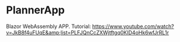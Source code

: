 # PlannerApp
Blazor WebAssembly APP. Tutorial: https://www.youtube.com/watch?v=JkB8f4uFUqE&amp;list=PLFJQnCcZXWjtftgq0KID4oHk6wfJrRL1r
